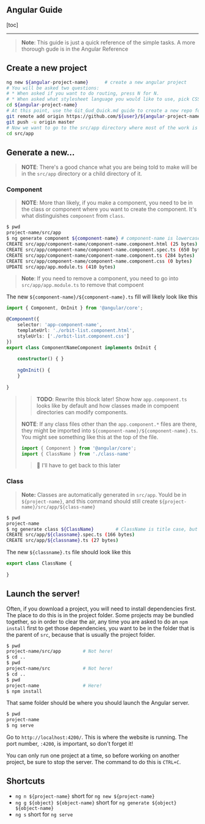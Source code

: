 ## Angular Guide

[toc]

---

> **Note**: This guide is just a quick reference of the simple tasks. A more thorough gude is in the Angular Reference

## Create a new project

```bash
ng new ${angular-project-name}		# create a new angular project
# You will be asked two questions:
# * When asked if you want to do routing, press N for N.
# * When asked what stylesheet language you would like to use, pick CSS.
cd ${angular-project-name}
# At this point, use the Git_Gud_Quick.md guide to create a new repo for this project. These next two lines are optional but useful to remember
git remote add origin https://github.com/${user}/${angular-project-name}.git
git push -u origin master
# Now we want to go to the src/app directory where most of the work is done
cd src/app
```

## Generate a new...

> **NOTE**: There's a good chance what you are being told to make will be in the `src/app` directory or a child directory of it.

### Component

> **NOTE**: More than likely, if you make a component, you need to be in the class or component where you want to create the component. It's what distinguishes `component` from `class`.

```bash
$ pwd
project-name/src/app
$ ng generate component ${component-name} # component-name is lowercase and words are separated by spaces, but the class will likely be ComponentName in title case.
CREATE src/app/component-name/component-name.component.html (25 bytes)
CREATE src/app/component-name/component-name.component.spec.ts (650 bytes)
CREATE src/app/component-name/component-name.component.ts (284 bytes)
CREATE src/app/component-name/component-name.component.css (0 bytes)
UPDATE src/app/app.module.ts (410 bytes)
```

> **Note**: If you need to remove a component, you need to go into `src/app/app.module.ts` to remove that compoent 

The new `${component-name}/${component-name}.ts` fill will likely look like this

```typescript
import { Component, OnInit } from '@angular/core';

@Component({
    selector: 'app-component-name',
    templateUrl: './orbit-list.component.html',
    styleUrls: ['./orbit-list.component.css']
})
export class ComponentNameComponent implements OnInit {
    
    constructor() { }
    
    ngOnInit() {
    }
    
}
```

> > **TODO**: Rewrite this block later! Show how `app.component.ts` looks like by default and how classes made in compoent directories can modify components.
>
> **NOTE**: If any class files other than the `app.component.*` files are there, they might be imported into `${component-name}/${component-name}.ts`. You might see something like this at the top of the file.
>
> ```typescript
> import { Component } from '@angular/core';
> import { ClassName } from './class-name'
> ```
>
> > :bookmark: I'll have to get back to this later

### Class

> **Note:** Classes are automatically generated in `src/app`. Yould be in `${project-name}`, and this command should still create `${project-name}/src/app/${class-name}`

```bash
$ pwd
project-name
$ ng generate class ${ClassName}		# ClassName is title case, but files created will be lowercase
CREATE src/app/${classname}.spec.ts (166 bytes)
CREATE src/app/${classname}.ts (27 bytes)
```

The new `${classname}.ts` file should look like this

```typescript
export class ClassName {
    
}
```



## Launch the server!

Often, if you download a project, you will need to install dependencies first. The place to do this is in the project folder.  Some projects may be bundled together, so in order to clear the air, any time you are asked to do an `npm install` first to get those dependencies, you want to be in the folder that is the parent of `src`, because that is usually the project folder.

```bash
$ pwd
project-name/src/app		# Not here!
$ cd ..
$ pwd
project-name/src			# Not here!
$ cd ..
$ pwd
project-name				# Here!
$ npm install
```

That same folder should be where you should launch the Angular server.

```bash
$ pwd
project-name
$ ng serve
```

Go to `http://localhost:4200/`. This is where the website is running. The port number, `:4200`, is important, so don't forget it!

You can only run one project at a time, so before working on another project, be sure to stop the server. The command to do this is `CTRL+C`.

## Shortcuts

* `ng n ${project-name}` short for `ng new ${project-name}`
* `ng g ${object} ${object-name}` short for `ng generate ${object} ${object-name}`
* `ng s` short for `ng serve`